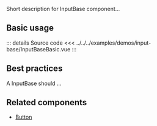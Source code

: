 Short description for InputBase component...

## Basic usage

<InputBaseBasic />

::: details Source code
<<< ../../../examples/demos/input-base/InputBaseBasic.vue
:::

## Best practices

A InputBase should ...

## Related components

- [Button](/components/button/button.doc)
